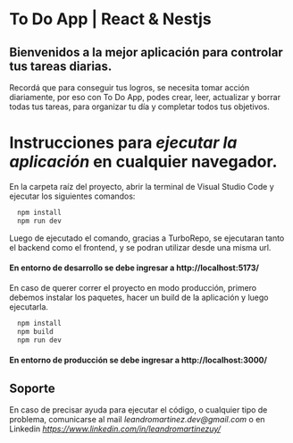 
# **To Do App | React & Nestjs**

## Bienvenidos a la mejor aplicación para controlar tus tareas diarias.
Recordá que para conseguir tus logros, se necesita tomar acción diariamente, por eso con To Do App, podes crear, leer, actualizar y borrar todas tus tareas, para organizar tu día y completar todos tus objetivos.


# Instrucciones para _ejecutar la aplicación_ en cualquier navegador.


En la carpeta raíz del proyecto, abrir la terminal de Visual Studio Code y ejecutar los siguientes comandos: 
```bash
  npm install
  npm run dev
```

Luego de ejecutado el comando, gracias a TurboRepo, se ejecutaran tanto el backend como el frontend, y se podran utilizar desde una misma url.

#### En entorno de desarrollo se debe ingresar a http://localhost:5173/

En caso de querer correr el proyecto en modo producción, primero debemos instalar los paquetes, hacer un build de la aplicación y luego ejecutarla.
```bash
  npm install
  npm build
  npm run dev
```
#### En entorno de producción se debe ingresar a http://localhost:3000/


    
## Soporte

En caso de precisar ayuda para ejecutar el código, o cualquier tipo de problema, comunicarse al mail _leandromartinez.dev@gmail.com_ o en Linkedin _https://www.linkedin.com/in/leandromartinezuy/_

